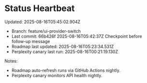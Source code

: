 # Status Heartbeat

Updated: 2025-08-16T05:45:02.904Z

- Branch: feature/ui-provider-switch
- Last commit: 66b426f 2025-08-16T05:42:37Z Checkpoint before follow-up message
- Roadmap last updated: 2025-08-16T05:23:34.531Z
- Perplexity canary last run: 2025-08-16T00:21:19.130Z

Notes:
- Roadmap auto-refresh runs via GitHub Actions nightly.
- Perplexity canary monitors API health nightly.
